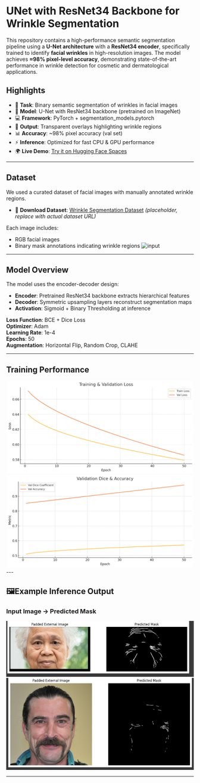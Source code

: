 # UNet with ResNet34 Backbone for Wrinkle Segmentation

This repository contains a high-performance semantic segmentation pipeline using a **U-Net architecture** with a **ResNet34 encoder**, specifically trained to identify **facial wrinkles** in high-resolution images. The model achieves **≈98% pixel-level accuracy**, demonstrating state-of-the-art performance in wrinkle detection for cosmetic and dermatological applications.

##  Highlights
- 🎯 **Task**: Binary semantic segmentation of wrinkles in facial images  
- 🧠 **Model**: U-Net with ResNet34 backbone (pretrained on ImageNet)  
- 💻 **Framework**: PyTorch + segmentation_models.pytorch  
- 🎨 **Output**: Transparent overlays highlighting wrinkle regions  
- 📊 **Accuracy**: ~98% pixel accuracy (val set)  
- ⚡ **Inference**: Optimized for fast CPU & GPU performance  
- 🌍 **Live Demo**: [Try it on Hugging Face Spaces](https://huggingface.co/spaces/RihemXX/wrinkle-segmentation-unet)


---

## Dataset

We used a curated dataset of facial images with manually annotated wrinkle regions.

- 📂 **Download Dataset**: [Wrinkle Segmentation Dataset](https://github.com/labhai/ffhq-wrinkle-dataset) *(placeholder, replace with actual dataset URL)*

Each image includes:
- RGB facial images
- Binary mask annotations indicating wrinkle regions
![input](https://github.com/labhai/ffhq-wrinkle-dataset/blob/main/overview.png)
---

## Model Overview

The model uses the encoder-decoder design:

- **Encoder**: Pretrained ResNet34 backbone extracts hierarchical features
- **Decoder**: Symmetric upsampling layers reconstruct segmentation maps
- **Activation**: Sigmoid + Binary Thresholding at inference

**Loss Function**: BCE + Dice Loss  
**Optimizer**: Adam  
**Learning Rate**: 1e-4  
**Epochs**: 50  
**Augmentation**: Horizontal Flip, Random Crop, CLAHE

---

## Training Performance

<img src="https://github.com/rihem-bs02/Wrinkles/blob/main/Assets/output%20(1).png" width="600"/>
<img src="https://github.com/rihem-bs02/Wrinkles/blob/main/Assets/output%20(2).png" width="600"/>
---

## 🖼Example Inference Output

### Input Image → Predicted Mask 

<p float="left">
  <img src="https://github.com/rihem-bs02/Wrinkles/blob/main/Assets/2%20(1).jpg" width="800"/>
  <img src="https://github.com/rihem-bs02/Wrinkles/blob/main/Assets/1.jpg" width="600"/>
</p>

---
